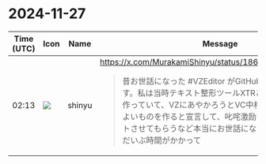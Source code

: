 # 2024-11-27

|Time (UTC)|Icon|Name|Message|
|---|---|---|---|
|02:13|![](https://avatars.slack-edge.com/2018-04-27/354445776386_e258f5ed5ba887b08668_72.jpg)|shinyu|<https://x.com/MurakamiShinyu/status/1861416442916413706><br><blockquote>昔お世話になった #VZEditor がGitHub公開とは感慨深いです。私は当時テキスト整形ツールXTRというフリーソフトを作っていて、VZにあやかろうとVC中村満氏を訪ね、もっとよいものを作ると宣言して、叱咤激励され、一時そこでバイトさせてもらうなど本当にお世話になりました。<br>だいぶ時間がかかって</blockquote>|
